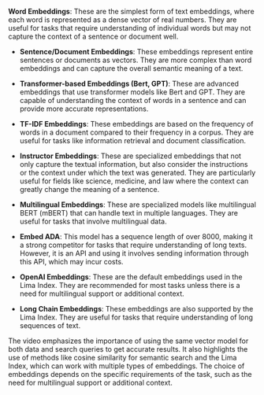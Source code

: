**Word Embeddings**: These are the simplest form of text embeddings, where each word is represented as a dense vector of real numbers. They are useful for tasks that require understanding of individual words but may not capture the context of a sentence or document well.

- **Sentence/Document Embeddings**: These embeddings represent entire sentences or documents as vectors. They are more complex than word embeddings and can capture the overall semantic meaning of a text.

- **Transformer-based Embeddings (Bert, GPT)**: These are advanced embeddings that use transformer models like Bert and GPT. They are capable of understanding the context of words in a sentence and can provide more accurate representations.

- **TF-IDF Embeddings**: These embeddings are based on the frequency of words in a document compared to their frequency in a corpus. They are useful for tasks like information retrieval and document classification.

- **Instructor Embeddings**: These are specialized embeddings that not only capture the textual information, but also consider the instructions or the context under which the text was generated. They are particularly useful for fields like science, medicine, and law where the context can greatly change the meaning of a sentence.

- **Multilingual Embeddings**: These are specialized models like multilingual BERT (mBERT) that can handle text in multiple languages. They are useful for tasks that involve multilingual data.

- **Embed ADA**: This model has a sequence length of over 8000, making it a strong competitor for tasks that require understanding of long texts. However, it is an API and using it involves sending information through this API, which may incur costs.

- **OpenAI Embeddings**: These are the default embeddings used in the Lima Index. They are recommended for most tasks unless there is a need for multilingual support or additional context.

- **Long Chain Embeddings**: These embeddings are also supported by the Lima Index. They are useful for tasks that require understanding of long sequences of text.

The video emphasizes the importance of using the same vector model for both data and search queries to get accurate results. It also highlights the use of methods like cosine similarity for semantic search and the Lima Index, which can work with multiple types of embeddings. The choice of embeddings depends on the specific requirements of the task, such as the need for multilingual support or additional context.